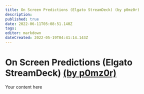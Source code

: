 ```yaml
---
title: On Screen Predictions (Elgato StreamDeck) (by p0mz0r)
description: 
published: true
date: 2022-06-11T05:08:51.140Z
tags: 
editor: markdown
dateCreated: 2022-05-19T04:41:14.143Z
---
```


# On Screen Predictions (Elgato StreamDeck) [(by p0mz0r)](https://www.twitch.tv/p0mz0r)
Your content here